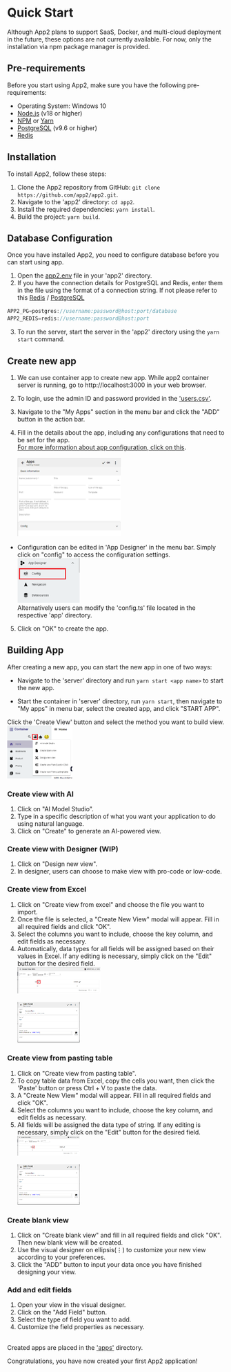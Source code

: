 # Quick Start

Although App2 plans to support SaaS, Docker, and multi-cloud deployment in the future, these options are not currently available. For now, only the installation via npm package manager is provided.

## Pre-requirements

Before you start using App2, make sure you have the following pre-requirements:

- Operating System: Windows 10
- [Node.js](https://nodejs.org/en/) (v18 or higher)
- [NPM](https://www.npmjs.com/package/npm) or [Yarn](https://yarnpkg.com/getting-started/install)
- [PostgreSQL](https://www.postgresql.org/download/) (v9.6 or higher)
- [Redis](https://redis.io/download/)

## Installation

To install App2, follow these steps:

1. Clone the App2 repository from GitHub: `git clone https://github.com/app2/app2.git`.
2. Navigate to the 'app2' directory: `cd app2`.
3. Install the required dependencies: `yarn install`.
4. Build the project: `yarn build`.

## Database Configuration

Once you have installed App2, you need to configure database before you can start using app.

1. Open the [app2.env](../app2.env) file in your 'app2' directory.
2. If you have the connection details for PostgreSQL and Redis, enter them in the file using the format of a connection string. If not please refer to this [Redis](https://redis.io/docs/getting-started/) / [PostgreSQL](https://www.postgresqltutorial.com/postgresql-getting-started/connect-to-postgresql-database/)

```js
APP2_PG=postgres://username:password@host:port/database
APP2_REDIS=redis://username:password@host:port
```

3. To run the server, start the server in the 'app2' directory using the `yarn start` command.

## Create new app

1. We can use container app to create new app. While app2 container server is running, go to http://localhost:3000 in your web browser.

2. To login, use the admin ID and password provided in the ['users.csv'](../common/csv/users.csv).

3. Navigate to the "My Apps" section in the menu bar and click the "ADD" button in the action bar.

4. Fill in the details about the app, including any configurations that need to be set for the app.
   <br>[For more information about app configuration, click on this]().</br>
   <br><img src="./assets/createAppsDetail.png" alt="createAppsDetail" width="50%" height="20%"><br>

- Configuration can be edited in 'App Designer' in the menu bar. Simply click on "config" to access the configuration settings.
  <br><img src="./assets/AppDesignerConfig.png" alt="appDesigner" width="30%" height="10%"><br>
  Alternatively users can modify the 'config.ts' file located in the respective 'app' directory.

5. Click on "OK" to create the app.

## Building App

After creating a new app, you can start the new app in one of two ways:

- Navigate to the 'server' directory and run `yarn start <app name>` to start the new app.

- Start the container in 'server' directory, run `yarn start`, then navigate to "My apps" in menu bar, select the created app, and click "START APP".

Click the 'Create View' button and select the method you want to build view.
<br><img src="./assets/createView.png" alt="createView" width="30%" height="10%"><br>

### Create view with AI

1. Click on "AI Model Studio".
2. Type in a specific description of what you want your application to do using natural language.
3. Click on "Create" to generate an AI-powered view.

### Create view with Designer (WIP)

1. Click on "Design new view".
2. In designer, users can choose to make view with pro-code or low-code.

### Create view from Excel

1. Click on "Create view from excel" and choose the file you want to import.
2. Once the file is selected, a "Create New View" modal will appear. Fill in all required fields and click "OK".
3. Select the columns you want to include, choose the key column, and edit fields as necessary.
4. Automatically, data types for all fields will be assigned based on their values in Excel. If any editing is necessary, simply click on the "Edit" button for the desired field.
   <br><img src="./assets/createViewWithExcel.png" alt="ViewWithExcel" width="40%" height="20%"><br>
   <br><img src="./assets/editField.png" alt="editField" width="30%" height="10%"><br>

### Create view from pasting table

1. Click on "Create view from pasting table".
2. To copy table data from Excel, copy the cells you want, then click the 'Paste' button or press Ctrl + V to paste the data.
3. A "Create New View" modal will appear. Fill in all required fields and click "OK".
4. Select the columns you want to include, choose the key column, and edit fields as necessary.
5. All fields will be assigned the data type of string. If any editing is necessary, simply click on the "Edit" button for the desired field.
   <br><img src="./assets/createViewWithExcel.png" alt="ViewWithExcel" width="30%" height="20%"><br>
   <br><img src="./assets/editField.png" alt="editField" width="30%" height="10%"><br>

### Create blank view

1. Click on "Create blank view" and fill in all required fields and click "OK". Then new blank view will be created.
2. Use the visual designer on ellipsis(⋮) to customize your new view according to your preferences.
3. Click the "ADD" button to input your data once you have finished designing your view.

### Add and edit fields

1. Open your view in the visual designer.
2. Click on the "Add Field" button.
3. Select the type of field you want to add.
4. Customize the field properties as necessary.

<br>Created apps are placed in the ['apps'](../apps/) directory.</br>

Congratulations, you have now created your first App2 application!
